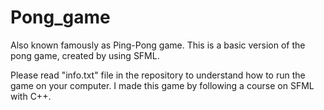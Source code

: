 # Pong_game
Also known famously as Ping-Pong game.
This is a basic version of the pong game, created by using SFML.

Please read "info.txt" file in the repository to understand how to run the game on your computer.
I made this game by following a course on SFML with C++.
